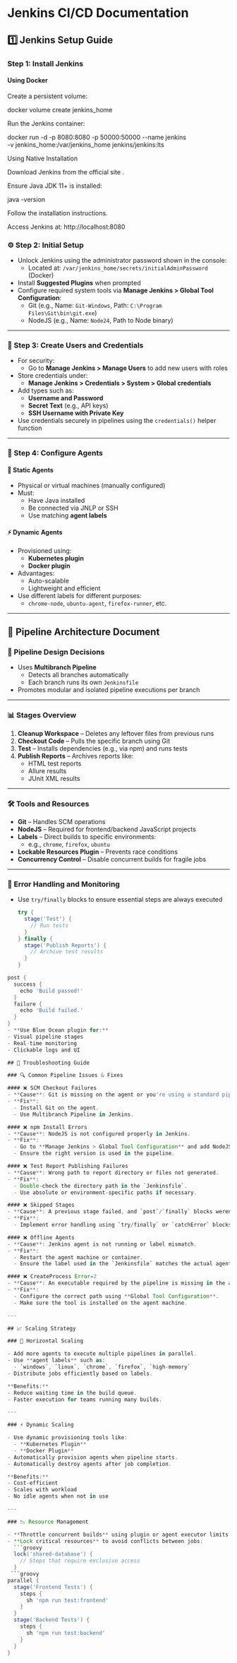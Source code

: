 # Jenkins CI/CD Documentation

## 1️⃣ Jenkins Setup Guide

### Step 1: Install Jenkins

#### Using Docker

Create a persistent volume:

docker volume create jenkins_home


Run the Jenkins container:

docker run -d -p 8080:8080 -p 50000:50000 --name jenkins \
  -v jenkins_home:/var/jenkins_home jenkins/jenkins:lts

Using Native Installation

Download Jenkins from the official site
.

Ensure Java JDK 11+ is installed:

java -version


Follow the installation instructions.

Access Jenkins at: http://localhost:8080

### ⚙️ Step 2: Initial Setup

- Unlock Jenkins using the administrator password shown in the console:
  - Located at: `/var/jenkins_home/secrets/initialAdminPassword` (Docker)
- Install **Suggested Plugins** when prompted
- Configure required system tools via **Manage Jenkins > Global Tool Configuration**:
  - Git (e.g., Name: `Git-Windows`, Path: `C:\Program Files\Git\bin\git.exe`)
  - NodeJS (e.g., Name: `Node24`, Path to Node binary)

---

### 👥 Step 3: Create Users and Credentials

- For security:
  - Go to **Manage Jenkins > Manage Users** to add new users with roles
- Store credentials under:
  - **Manage Jenkins > Credentials > System > Global credentials**
- Add types such as:
  - **Username and Password**
  - **Secret Text** (e.g., API keys)
  - **SSH Username with Private Key**
- Use credentials securely in pipelines using the `credentials()` helper function

---

### 🤖 Step 4: Configure Agents

#### 🧱 Static Agents

- Physical or virtual machines (manually configured)
- Must:
  - Have Java installed
  - Be connected via JNLP or SSH
  - Use matching **agent labels**

#### ⚡ Dynamic Agents

- Provisioned using:
  - **Kubernetes plugin**
  - **Docker plugin**
- Advantages:
  - Auto-scalable
  - Lightweight and efficient
- Use different labels for different purposes:
  - `chrome-node`, `ubuntu-agent`, `firefox-runner`, etc.

---

## 🚀 Pipeline Architecture Document

### 📐 Pipeline Design Decisions

- Uses **Multibranch Pipeline**
  - Detects all branches automatically
  - Each branch runs its own `Jenkinsfile`
- Promotes modular and isolated pipeline executions per branch

---

### 📊 Stages Overview

1. **Cleanup Workspace** – Deletes any leftover files from previous runs
2. **Checkout Code** – Pulls the specific branch using Git
3. **Test** – Installs dependencies (e.g., via npm) and runs tests
4. **Publish Reports** – Archives reports like:
   - HTML test reports
   - Allure results
   - JUnit XML results

---

### 🛠️ Tools and Resources

- **Git** – Handles SCM operations
- **NodeJS** – Required for frontend/backend JavaScript projects
- **Labels** – Direct builds to specific environments:
  - e.g., `chrome`, `firefox`, `ubuntu`
- **Lockable Resources Plugin** – Prevents race conditions
- **Concurrency Control** – Disable concurrent builds for fragile jobs

---

### 🚨 Error Handling and Monitoring

- Use `try/finally` blocks to ensure essential steps are always executed
  ```groovy
  try {
    stage('Test') {
      // Run tests
    }
  } finally {
    stage('Publish Reports') {
      // Archive test results
    }
  }
```groovy
post {
  success {
    echo 'Build passed!'
  }
  failure {
    echo 'Build failed.'
  }
}
- **Use Blue Ocean plugin for:**
- Visual pipeline stages
- Real-time monitoring
- Clickable logs and UI

## 🧩 Troubleshooting Guide

### 🔍 Common Pipeline Issues & Fixes

#### ❌ SCM Checkout Failures
- **Cause**: Git is missing on the agent or you're using a standard pipeline instead of a Multibranch Pipeline.
- **Fix**:
  - Install Git on the agent.
  - Use Multibranch Pipeline in Jenkins.

#### ❌ npm Install Errors
- **Cause**: NodeJS is not configured properly in Jenkins.
- **Fix**:
  - Go to **Manage Jenkins > Global Tool Configuration** and add NodeJS.
  - Ensure the right version is used in the pipeline.

#### ❌ Test Report Publishing Failures
- **Cause**: Wrong path to report directory or files not generated.
- **Fix**:
  - Double-check the directory path in the `Jenkinsfile`.
  - Use absolute or environment-specific paths if necessary.

#### ❌ Skipped Stages
- **Cause**: A previous stage failed, and `post`/`finally` blocks weren’t used.
- **Fix**:
  - Implement error handling using `try/finally` or `catchError` blocks.

#### ❌ Offline Agents
- **Cause**: Jenkins agent is not running or label mismatch.
- **Fix**:
  - Restart the agent machine or container.
  - Ensure the label used in the `Jenkinsfile` matches the actual agent label.

#### ❌ CreateProcess Error=2
- **Cause**: An executable required by the pipeline is missing in the agent’s system PATH.
- **Fix**:
  - Configure the correct path using **Global Tool Configuration**.
  - Make sure the tool is installed on the agent machine.

---

## 📈 Scaling Strategy

### 🧱 Horizontal Scaling

- Add more agents to execute multiple pipelines in parallel.
- Use **agent labels** such as:
  - `windows`, `linux`, `chrome`, `firefox`, `high-memory`
- Distribute jobs efficiently based on labels.

**Benefits:**
- Reduce waiting time in the build queue.
- Faster execution for teams running many builds.

---

### ⚡ Dynamic Scaling

- Use dynamic provisioning tools like:
  - **Kubernetes Plugin**
  - **Docker Plugin**
- Automatically provision agents when pipeline starts.
- Automatically destroy agents after job completion.

**Benefits:**
- Cost-efficient
- Scales with workload
- No idle agents when not in use

---

### 📉 Resource Management

- **Throttle concurrent builds** using plugin or agent executor limits.
- **Lock critical resources** to avoid conflicts between jobs:
  ```groovy
  lock('shared-database') {
    // Steps that require exclusive access
  }
 ```groovy
parallel {
  stage('Frontend Tests') {
    steps {
      sh 'npm run test:frontend'
    }
  }
  stage('Backend Tests') {
    steps {
      sh 'npm run test:backend'
    }
  }
}
